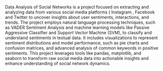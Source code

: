 Data Analysis of Social Networks is a project focused on extracting and analyzing data from various social media platforms ( Instagram , Facebook and Twitter to uncover insights about user sentiments, interactions, and trends. The project employs natural language processing techniques, such as VADER Sentiment Analysis and machine learning models like Passive Aggressive Classifier and Support Vector Machine (SVM), to classify and understand sentiments in textual data. It includes visualizations to represent sentiment distributions and model performance, such as pie charts and confusion matrices, and advanced analysis of common keywords in positive sentiments. This project leverages tools like pandas, matplotlib, and seaborn to transform raw social media data into actionable insights and enhance understanding of social network dynamics.

